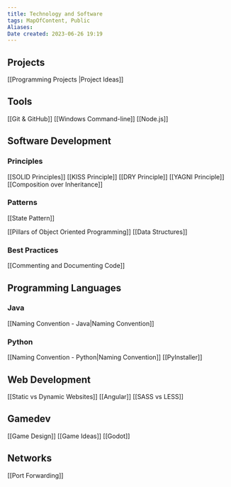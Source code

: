 ```yaml
---
title: Technology and Software
tags: MapOfContent, Public
Aliases:
Date created: 2023-06-26 19:19
---
```

## Projects
[[Programming Projects |Project Ideas]]

## Tools
[[Git & GitHub]]
[[Windows Command-line]]
[[Node.js]]

## Software Development

### Principles
[[SOLID Principles]] 
[[KISS Principle]]
[[DRY Principle]]
[[YAGNI Principle]]
[[Composition over Inheritance]]

### Patterns
[[State Pattern]]

[[Pillars of Object Oriented Programming]] 
[[Data Structures]]

### Best Practices
[[Commenting and Documenting Code]]


## Programming Languages
### Java
[[Naming Convention - Java|Naming Convention]] 

### Python
[[Naming Convention - Python|Naming Convention]]
[[PyInstaller]]

## Web Development
[[Static vs Dynamic Websites]]
[[Angular]]
[[SASS vs LESS]]

## Gamedev
[[Game Design]]
[[Game Ideas]]
[[Godot]]

## Networks
[[Port Forwarding]]